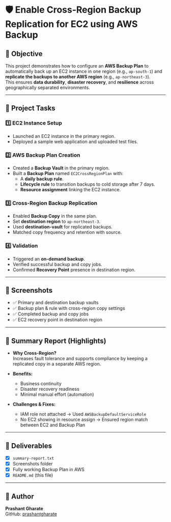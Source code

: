 
# 🛡️ Enable Cross-Region Backup Replication for EC2 using AWS Backup

## 📌 Objective

This project demonstrates how to configure an **AWS Backup Plan** to automatically back up an EC2 instance in one region (e.g., `ap-south-1`) and **replicate the backups to another AWS region** (e.g., `ap-northeast-3`).  
This ensures **data durability**, **disaster recovery**, and **resilience** across geographically separated environments.

---

## 🧱 Project Tasks

### 1️⃣ EC2 Instance Setup
- Launched an EC2 instance in the primary region.
- Deployed a sample web application and uploaded test files.

### 2️⃣ AWS Backup Plan Creation
- Created a **Backup Vault** in the primary region.
- Built a **Backup Plan** named `EC2CrossRegionPlan` with:
  - A **daily backup rule**.
  - **Lifecycle rule** to transition backups to cold storage after 7 days.
  - **Resource assignment** linking the EC2 instance.

### 3️⃣ Cross-Region Backup Replication
- Enabled **Backup Copy** in the same plan.
- Set **destination region** to `ap-northeast-3`.
- Used **destination-vault** for replicated backups.
- Matched copy frequency and retention with source.

### 4️⃣ Validation
- Triggered an **on-demand backup**.
- Verified successful backup and copy jobs.
- Confirmed **Recovery Point** presence in destination region.

---

## 📸 Screenshots

- ✅ Primary and destination backup vaults  
- ✅ Backup plan & rule with cross-region copy settings  
- ✅ Completed backup and copy jobs  
- ✅ EC2 recovery point in destination region

---

## 📄 Summary Report (Highlights)

- **Why Cross-Region?**  
  Increases fault tolerance and supports compliance by keeping a replicated copy in a separate AWS region.

- **Benefits:**  
  - Business continuity  
  - Disaster recovery readiness  
  - Minimal manual effort (automation)

- **Challenges & Fixes:**  
  - IAM role not attached → Used `AWSBackupDefaultServiceRole`  
  - No EC2 showing in resource assign → Ensured region match between EC2 and Backup Plan

---

## 💼 Deliverables

- [x] `summary-report.txt`  
- [x] Screenshots folder  
- [x] Fully working Backup Plan in AWS  
- [x] `README.md` (this file)

---

## 👤 Author

**Prashant Gharate**  
GitHub: [prashantgharate](https://github.com/prashantgharate)

